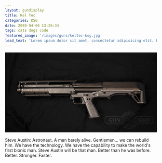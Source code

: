 ```yaml
---
layout: gundisplay
title: Kel Tec
categories: KSG
date: 2080-04-06 13:26:34
tags: cats dogs code
featured_image: '/images/guns/keltec-ksg.jpg'
lead_text: 'Lorem ipsum dolor sit amet, consectetur adipisicing elit. Expedita maiores quisquam id sunt, a architecto molestias velit, distinctio quidem non, nostrum provident quibusdam enim. Neque ipsam temporibus commodi facere minima.'
---
```


![image-title-here](/images/guns/keltec-ksg.jpg)

 Steve Austin: Astronaut. A man barely alive. Gentlemen... we can rebuild him. We have the technology. We have the capability to make the world's first bionic man. Steve Austin will be that man. Better than he was before. Better. Stronger. Faster.
 

